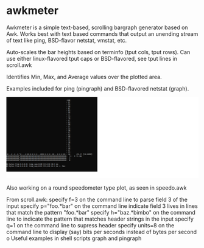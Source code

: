# awkmeter

Awkmeter is a simple text-based, scrolling bargraph generator based on Awk. 
Works best with text based commands that output an unending stream of text like
ping, BSD-flavor netstat, vmstat, etc.

Auto-scales the bar heights based on terminfo (tput cols, tput rows). 
Can use either linux-flavored tput caps or BSD-flavored, see tput lines in scroll.awk

Identifies Min, Max, and Average values over the plotted area.

Examples included for ping (pingraph) and BSD-flavored netstat (graph).

![Alt text](pingraph.png?raw=true "pingraph running on linux")

Also working on a round speedometer type plot, as seen in speedo.awk

From scroll.awk:
specify f=3 on the command line to parse field 3 of the input
specify p="foo.*bar" on the command line indicate field 3 lives in lines that
   match the pattern "foo.*bar"
specify h="baz.*bimbo" on the command line to indicate the pattern 
   that matches header strings in the input
specify q=1 on the command line to supress header
specify units=8 on the command line to display (say) bits per seconds 
   instead of bytes per second
o
Useful examples in shell scripts graph and pingraph

